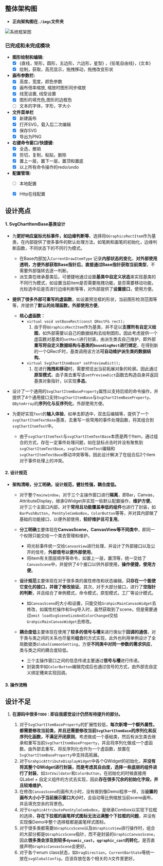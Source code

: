 ## 整体架构图

- **正向架构图在`./imgs`文件夹**

![系统框架图](imgs/系统框架图_2.png)

### 已完成和未完成模块

- **图形绘制和编辑:**
  - [x]  {直线，矩形，圆形，五边形，六边形，星型} ，{铅笔自由线}，{文本}
  - [x]  绘制，获取，高亮显示，拖拽移动，拖拽改变形状

- **画布参数栏:**
  - [x]  高度，宽度，颜色参数
  - [x]  画布倍率缩放, 缩放时图形同步缩放
  - [x]  线宽设置, 线型设置
  - [x]  图形的填充色,图形的边框色
  - [ ] 文本的字体，字形，字大小

- **文件菜单栏**
  - [x]  新建画布
  - [x]  打开SVG，载入后二次编辑
  - [x]  保存SVG
  - [x]  导出为PNG

- **右键命令窗口/快捷键:**
  - [x]  全选，撤销
  - [x]  剪切，复制，粘贴，删除
  - [x]  置上一层，置下一层，置顶和置底
  - [x]  以上所有命令操作的redo/undo

- **配置管理:**
  - [ ]  本地配置
  - [x]  Http在线配置



## 设计亮点

#### 1. SvgChartItemBase基类设计

- 为**更好响应鼠标光标事件，如边缘判断等**，选择将`QGraphicsRectItem`作为基类，在内部提供了很多事件的默认处理方法，如笔刷和画笔的初始化，边缘判断函数，不同状态下的不同行为模式。
  - 在Base内部加入`CurrentDrawItemType` 记录**内部状态的变化**，**对外部使用透明，**方便外部获取Base指针后，直接通过**Base指针获取当前类型**，不需要外部强转去逐一判断。
  - 派生类在继承基类后，可便捷地通过设置**基类中自定义状态**来实现基类的不同行为模式，如设置当前item是否需要拖拽功能，是否需要移动功能，光标选中后是否进行边缘判断等等，对外部提供了**设置接口**，使用方便。
- **提供了很多外部可重写的虚函数**，如设置预览框的形状，当前图形检测范围等等，并提供了**默认的处理函数，外部使用方便**。
  - **核心虚函数：**
    - `virtual void setBaseRect(const QRectF& rect);`
      1. 由于将`QGraphicsRectItem`作为基类，并不足以**支撑所有自定义绘图**，如外部需要以自己的数据结构去绘制图形。因此考虑提供一个虚函数对基类的`setRect`进行封装，由派生类去自己维护，即外部**重写将自定义数据结构与基类的`boundingRect`进行绑定**，在得到新的一个QRectF时，基类调用该方法**可自动维护派生类的数据结构**。
    - `virtual SvgChartItemBase* setPreviewDict();`
      1. 在进行**拖拽和移动**时，需要预览出当前拓展对象的轮廓。因此通过**原型模式**，由子类去重写该`setPreviewDict`函数去构造自身并返回基类对象指针，以实现**多态**。

- 设计了一个通用的`SvgChartItemBaseProperty`属性以支持后续的命令操作，并提供了4个通用接口支持`SvgChartItemBase`与`SvgChartItemBaseProperty`、`QByteArray`的**序列化与反序列化**，外部使用方便。
- 为更好实现`Text`的**输入体验**，如单击即选中，双击后编辑等，提供了一个`svgChartItemTextBase`基类，去重写一些常用的事件处理函数，将其组合到`svgChartItemText`中。
  - 由于`svgChartItemText`与`svgChartItemTextBase`本质是两个Item，通过组合的方式，存在一定事件处理问题，如在鼠标点击时并没有聚焦到`svgChartItemTextBase`，`svgChartItemText`编辑和`svgChartItemTextBase`移动冲突等等。因此设计解决了在组合后2个item对于事件处理上的冲突。

#### 2. **设计规范**

- **架构清晰，分工明确，设计规范，健壮性强，耦合度低。**

  - 对于整个`mainwindow`，对于三个主操作窗口进行**隔离**，即Bar，Canvas，AttributeDisplay，继承QWidget并实现一些默认配置操作，**维护方便**。对于三个主窗口内部，对于**常用且功能覆盖率低的组件**也进行了封装，如`BarPushButton`，`PenStyleComboBox`，`ColorButton`等等，并对其内部做了基础的功能接口，以便外部使用，**较好维护且可复用**。

  - **分工明确**主要体现在**CanvasScene，CanvasView等不同类中**，即同一个权限只能交给一个类去管理和维护。
    - 将光标事件统一交给`CanvasView`进行处理，并设计了外部接口以及公开的信号，**外部信号以便外部使用**。
    - 将item有关图层顺序等命令，如置上一层，置顶等，统一交给了`CanvasScene`中，并提供了4个接口以供外部使用，**操作便捷，使用方便**。
  - **设计规范**主要体现在对于很多类的属性修改和状态编辑，**只存在一个能使它变化的接口，并做了修改验证**。其次，对于大部分接口，进行了**空指针的判断**，并且结合了单例模式，命令模式，原型模式，工厂等设计模式。
    - 如`CanvasScene`的大小和设置，只能交给`GrahpicMainCanvasWidget`去修改，如属性栏操作和Svg导入时，虽然获取到了scene，但是需要通过`emit loadSvgSceneSizeAndColorChanged`交给`GrahpicMainCanvasWidget`去修改。

  - **耦合度低**主要体现在使用了**较多的信号与槽**来进行类似于**回调的通信**，对于类与类之间的关系也尽量用**组合**的方式实现，此外也利用单例设计了全局数据类`GlobalCommonSetting`，方便**不同类中对同一参数的需求供应**，类与类之间的耦合度较低。
    - 三个主操作窗口之间的信息传递主要通过**信号与槽**进行传递。
    - 封装类中如`ColorButton`编辑完成后也通过信号的方式，由外部去自定义绑定槽来实现回调。

#### 3. **操作流畅**

## 设计不足

1. **在源码中很多`TODO：`即自我感觉设计仍然有待提升的部分。**

   1. 对于`SvgChartItemBaseProperty`的扩展性较低，**每次新增一个额外属性，都需要修改当前类，并且还需要修改当前`SvgChartItemBase`的序列化和反序列化函数，不满足开闭原则**。考虑做成一个基础类，然后有派生类去继承和重写当前`SvgChartItemBaseProperty`，并且将序列化做成一个虚函数，由外部去重写，将反序列化也作为一个虚函数，放置在`SvgChartItemBaseProperty`中支持高拓展。
   2. 对于`GrahpicAttributeDisplayWidget`中各个QWidget的初始化，**并没有将其整个QWidget进行封装，而是考虑其自由度，选择一些底层的组件进行了封装**，如`IntVaildator`和`ColorButton`，在初始化的时候直接用QLabel + 自定义组件的方式去实现，因此**存在很多冗余的初始化字段，并且较难维护**。
   3. 在修改`CanvasScene`的画布大小时，没有做到像Demo程序一样，当**设置的画布大小小于当前展示窗口大小**时，会自动等比例缩放当前scene画布，并且填充空余的背景色。
   4. 对于`GraphicAttributePenStyleComboBox`，是继承Combox以实现下拉框的选择，**存在下拉框的画笔样式图标无法沾满整个下拉框的问题**，并没有实现像Demo中整个选择框都是画笔样式图标。
   5. 对于很多类都需要`QGraphicsScene`以及`QGraphicsView`进行操作时，组合的大部分都是`QGraphicsScene`指针，而不是封装的`GraphicCanvasScene`，因此**很多类会涉及到较多`dynamic_cast`，`qgraphic_cast`的转化**，是否直接声明`GraphicCanvasScene`会更好。
   6. 对于各个enum class状态，如`DragDirection`，`CurrentBarState`等统一放在`svgGlobalConfig`，应该存放在各个相关的.h文件里更好。